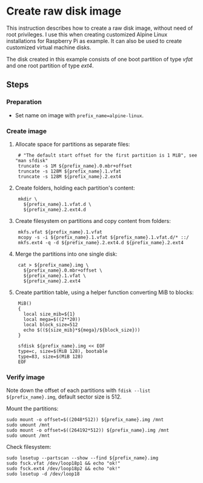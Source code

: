 # Create raw disk image

This instruction describes how to create a raw disk image, without need of root
privileges. I use this when creating customized Alpine Linux installations for
Raspberry Pi as example. It can also be used to create customized virtual
machine disks.

The disk created in this example consists of one boot partition of type _vfat_
and one root partition of type _ext4_.

## Steps

### Preparation

* Set name on image with `prefix_name=alpine-linux`.

### Create image

1. Allocate space for partitions as separate files:

        # "The default start offset for the first partition is 1 MiB", see "man sfdisk"
        truncate -s 1M ${prefix_name}.0.mbr+offset
        truncate -s 128M ${prefix_name}.1.vfat
        truncate -s 128M ${prefix_name}.2.ext4

2. Create folders, holding each partition's content:

        mkdir \
          ${prefix_name}.1.vfat.d \
          ${prefix_name}.2.ext4.d

3. Create filesystem on partitions and copy content from folders:

        mkfs.vfat ${prefix_name}.1.vfat
        mcopy -s -i ${prefix_name}.1.vfat ${prefix_name}.1.vfat.d/* ::/
        mkfs.ext4 -q -d ${prefix_name}.2.ext4.d ${prefix_name}.2.ext4

4. Merge the partitions into one single disk:

        cat > ${prefix_name}.img \
          ${prefix_name}.0.mbr+offset \
          ${prefix_name}.1.vfat \
          ${prefix_name}.2.ext4

5. Create partition table, using a helper function converting MiB to blocks:

        MiB()
        {
          local size_mib=${1}
          local mega=$((2**20))
          local block_size=512
          echo $((${size_mib}*${mega}/${block_size}))
        }

        sfdisk ${prefix_name}.img << EOF
        type=c, size=$(MiB 128), bootable
        type=83, size=$(MiB 128)
        EOF

### Verify image

Note down the offset of each partitions with `fdisk --list ${prefix_name}.img`,
default sector size is 512.

Mount the partitions:

    sudo mount -o offset=$((2048*512)) ${prefix_name}.img /mnt
    sudo umount /mnt
    sudo mount -o offset=$((264192*512)) ${prefix_name}.img /mnt
    sudo umount /mnt

Check filesystem:

    sudo losetup --partscan --show --find ${prefix_name}.img
    sudo fsck.vfat /dev/loop18p1 && echo "ok!"
    sudo fsck.ext4 /dev/loop18p2 && echo "ok!"
    sudo losetup -d /dev/loop18
